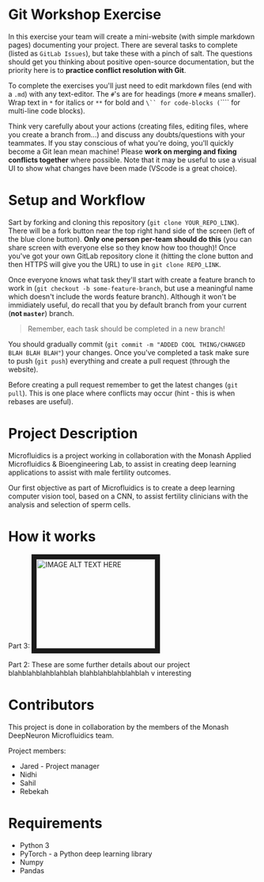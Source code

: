 # Git Workshop Exercise
In this exercise your team will create a mini-website (with simple markdown pages) documenting your project.
There are several tasks to complete (listed as `GitLab Issues`), but take these with a pinch of salt.
The questions should get you thinking about positive open-source documentation, but the priority here is to **practice conflict resolution with Git**.

To complete the exercises you'll just need to edit markdown files (end with a `.md`) with any text-editor.
The `#`'s are for headings (more `#` means smaller).
Wrap text in `*` for italics or `**` for bold and `\`` for code-blocks (`\`\`\`` for multi-line code blocks).

Think very carefully about your actions (creating files, editing files, where you create a branch from...) and discuss any doubts/questions with your teammates.
If you stay conscious of what you're doing, you'll quickly become a Git lean mean machine!
Please **work on merging and fixing conflicts together** where possible.
Note that it may be useful to use a visual UI to show what changes have been made (VScode is a great choice).

# Setup and Workflow
Sart by forking and cloning this repository (`git clone YOUR_REPO_LINK`).
There will be a fork button near the top right hand side of the screen (left of the blue clone button).
**Only one person per-team should do this** (you can share screen with everyone else so they know how too though)!
Once you've got your own GitLab repository clone it (hitting the clone button and then HTTPS will give you the URL) to use in `git clone REPO_LINK`.

Once everyone knows what task they'll start with create a feature branch to work in (`git checkout -b some-feature-branch`, but use a meaningful name which doesn't include the words feature branch).
Although it won't be immidiately useful, do recall that you by default branch from your current (**not `master`**) branch.

> Remember, each task should be completed in a new branch!

You should gradually commit (`git commit -m "ADDED COOL THING/CHANGED BLAH BLAH BLAH"`) your changes.
Once you've completed a task make sure to push (`git push`) everything and create a pull request (through the website).

Before creating a pull request remember to get the latest changes (`git pull`).
This is one place where conflicts may occur (hint - this is when rebases are useful).

# Project Description

Microfluidics is a project working in collaboration with the Monash Applied Microfluidics & Bioengineering Lab, to assist in creating deep learning applications to assist with male fertility outcomes.

Our first objective as part of Microfluidics is to create a deep learning computer vision tool, based on a CNN, to assist fertility clinicians with the analysis and selection of sperm cells.

# How it works

Part 3: 
<a href="http://www.youtube.com/watch?feature=player_embedded&v=2rCP4CRRO7E&ab_channel=SE7EN13" target="_blank"><img src="http://img.youtube.com/vi/2rCP4CRRO7E&ab_channel=SE7EN13/0.jpg" 
alt="IMAGE ALT TEXT HERE" width="240" height="180" border="10" /></a>


Part 2: These are some further details about our project
blahblahblahblahblah
blahblahblahblahblah
v interesting

# Contributors
This project is done in collaboration by the members of the Monash DeepNeuron Microfluidics team. 

Project members:
* Jared - Project manager
* Nidhi
* Sahil
* Rebekah

# Requirements
* Python 3
* PyTorch - a Python deep learning library
* Numpy
* Pandas

